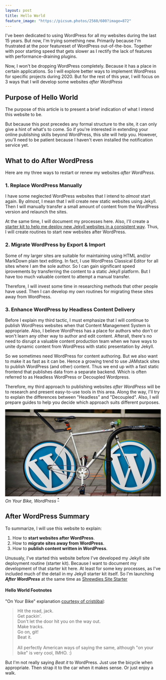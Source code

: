 ```yaml
---
layout: post
title: Hello World
feature_image: "https://picsum.photos/2560/600?image=872"
---
```


I've been dedicated to using WordPress for all my websites during the last 15 years. But now, I'm trying something new. Primarily because I'm frustrated at the poor featureset of WordPress out-of-the-box. Together with poor starting speed that gets slower as I rectify the lack of features with performance-draining plugins.

Now, I won't be dropping WordPress completely. Because it has a place in certain applications. So I will explore better ways to implement WordPress for specific projects during 2020. But for the rest of this year, I will focus on 3 ways that I will develop some websites *after WordPress*

## Purpose of Hello World
The purpose of this article is to present a brief indication of what I intend this website to be.

But because this post precedes any formal structure to the site, it can only give a hint of what's to come. So if you're interested in extending your online publishing skills beyond WordPress, this site will help you. However, you'll need to be patient because I haven't even installed the notification service yet.

## What to do After WordPress
Here are my three ways to restart or renew my websites *after WordPress*.

### 1. Replace WordPress Manually
I have some neglected WordPress websites that I intend to *almost* start again. By *almost*, I mean that I will create new static websites using Jekyll. Then I will manually transfer a small amount of content from the WordPress version and relaunch the sites.

At the same time, I will document my processes here. Also, I'll create a [starter kit to help me deploy new Jekyll websites in a consistent way](https://shrewdies.netlify.com/). Thus, I will create routines to start new websites after WordPress.

### 2. Migrate WordPress by Export & Import
Some of my larger sites are suitable for maintaining using HTML and/or MarkDown plain text editing. In fact, I use WordPress Classical Editor for all sites where I am the sole author. So I can gain significant speed iprovements by transferring the content to a static Jekyll platform. But I have too much valuable content to attempt a manual transfer.

Therefore, I will invest some time in researching methods that other people have used. Then I can develop my own routines for migrating these sites away from WordPress.

### 3. Enhance WordPress by Headless Content Delivery
Before I explain my third tactic, I must emphasize that I will continue to publish WordPress websites when that Content Management System is appropriate. Also, I believe WordPress has a place for authors who don't or won't learn any other way to author and edit content. Afterall, there's no need to disrupt a valuable content production team when we have ways to unite dynamic content from WordPress with static presentation by Jekyll.

So we sometimes need WordPress for content authoring. But we also want to make it as fast as it can be. Hence a growing trend to use JAMstack sites to publish WordPress (and other) content. Thus we end up with a fast static frontend that publishes data from a separate backend. Which is often referred to as Headless WordPress or Decoupled Wordpress.

Therefore, my third approach to publishing websites *after WordPress* will be to research and present easy-to-use tools in this area. Along the way, I'll try to explain the differences between "Headless" and "Decoupled". Also, I will prepare guides to help you decide which approach suits different purposes.

![On Your Bike, WordPress](/static/img/on-your-bike-wordpress.jpg)
*On Your Bike, WordPress* <sup>[*](#hello-world-footnotes)</sup>

## After WordPress Summary
To summarize, I will use this website to explain:
1. How to **start websites after WordPress**.
1. How to **migrate sites away from WordPress**.
1. How to **publish content written in WordPress**.

Unusualy, I've started this website before I've developed my Jekyll site deployment routine (starter kit). Because I want to document my development of that starter kit here. At least for some key processes, as I've included much of the detail in my Jekyll starter kit itself. So I'm launching ***After WordPress*** at the same time as [Shrewdies Site Starter](https://shrewdies.netlify.com/)

#### Hello World Footnotes
"On Your Bike" explanation [courtesy of cristóbal](https://forum.wordreference.com/threads/on-your-bike.6053/#post-41562):
> Hit the road, jack.<br />Get packin'.<br />Don't let the door hit you on the way out.<br />Make tracks.<br />Go on, git!<br />Beat it.<br /><br />
> All perfectly American ways of saying the same, although "on your bike" is very cool, IMHO. :)

But I'm not really saying *Beat it* to WordPress. Just use the bicycle when appropriate. Then strap it to the car when it makes sense. Or just enjoy a walk.
